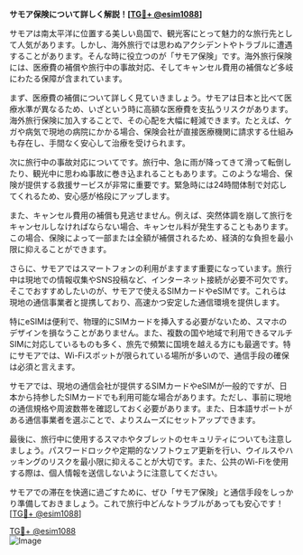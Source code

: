 **サモア保険について詳しく解説！[[TG💪+ @esim1088](https://t.me/s/esim1088)]**

サモアは南太平洋に位置する美しい島国で、観光客にとって魅力的な旅行先として人気があります。しかし、海外旅行では思わぬアクシデントやトラブルに遭遇することがあります。そんな時に役立つのが「サモア保険」です。海外旅行保険には、医療費の補償や旅行中の事故対応、そしてキャンセル費用の補償など多岐にわたる保障が含まれています。

まず、医療費の補償について詳しく見ていきましょう。サモアは日本と比べて医療水準が異なるため、いざという時に高額な医療費を支払うリスクがあります。海外旅行保険に加入することで、その心配を大幅に軽減できます。たとえば、ケガや病気で現地の病院にかかる場合、保険会社が直接医療機関に請求する仕組みも存在し、手間なく安心して治療を受けられます。

次に旅行中の事故対応についてです。旅行中、急に雨が降ってきて滑って転倒したり、観光中に思わぬ事故に巻き込まれることもあります。このような場合、保険が提供する救援サービスが非常に重要です。緊急時には24時間体制で対応してくれるため、安心感が格段にアップします。

また、キャンセル費用の補償も見逃せません。例えば、突然体調を崩して旅行をキャンセルしなければならない場合、キャンセル料が発生することもあります。この場合、保険によって一部または全額が補償されるため、経済的な負担を最小限に抑えることができます。

さらに、サモアではスマートフォンの利用がますます重要になっています。旅行中は現地での情報収集やSNS投稿など、インターネット接続が必要不可欠です。そこでおすすめしたいのが、サモアで使えるSIMカードやeSIMです。これらは現地の通信事業者と提携しており、高速かつ安定した通信環境を提供します。

特にeSIMは便利で、物理的にSIMカードを挿入する必要がないため、スマホのデザインを損なうことがありません。また、複数の国や地域で利用できるマルチSIMに対応しているものも多く、旅先で頻繁に国境を越える方にも最適です。特にサモアでは、Wi-Fiスポットが限られている場所が多いので、通信手段の確保は必須と言えます。

サモアでは、現地の通信会社が提供するSIMカードやeSIMが一般的ですが、日本から持参したSIMカードでも利用可能な場合があります。ただし、事前に現地の通信規格や周波数帯を確認しておく必要があります。また、日本語サポートがある通信事業者を選ぶことで、よりスムーズにセットアップできます。

最後に、旅行中に使用するスマホやタブレットのセキュリティについても注意しましょう。パスワードロックや定期的なソフトウェア更新を行い、ウイルスやハッキングのリスクを最小限に抑えることが大切です。また、公共のWi-Fiを使用する際は、個人情報を送信しないように注意してください。

サモアでの滞在を快適に過ごすために、ぜひ「サモア保険」と通信手段をしっかり準備しておきましょう。これで旅行中どんなトラブルがあっても安心です！[[TG💪+ @esim1088](https://t.me/s/esim1088)]

[TG💪+ @esim1088](https://t.me/s/esim1088)  
![Image](https://i.postimg.cc/Y0z9fWf4/image.png)